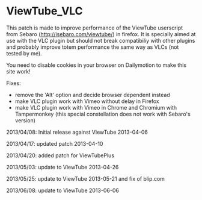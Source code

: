 ViewTube_VLC
============

This patch is made to improve performance of the ViewTube userscript from Sebaro 
(http://isebaro.com/viewtube/) in firefox.
It is specially aimed at use with the VLC plugin but should not break compatibiliy with other plugins
and probably improve totem performance the same way as VLCs (not tested by me).

You need to disable cookies in your browser on Dailymotion to make this site work!

Fixes:

- remove the 'Alt' option and decide browser dependent instead
- make VLC plugin work with Vimeo without delay in Firefox 
- make VLC plugin work with Vimeo in Chrome and Chromium with Tampermonkey
  (this special constellation does not work with Sebaro's version)


2013/04/08: Initial release against ViewTube 2013-04-06

2013/04/17: updated patch 2013-04-10

2013/04/20: added patch for ViewTubePlus

2013/05/03: update to ViewTube 2013-04-26

2013/05/25: update to ViewTube 2013-05-21 and fix of blip.com

2013/06/08: update to ViewTube 2013-06-06

